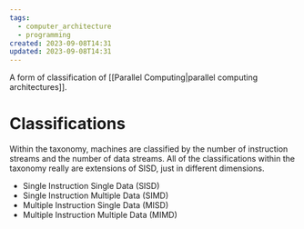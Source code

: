 ```yaml
---
tags:
  - computer_architecture
  - programming
created: 2023-09-08T14:31
updated: 2023-09-08T14:31
---
```

A form of classification of [[Parallel Computing|parallel computing architectures]].

# Classifications
Within the taxonomy, machines are classified by the number of instruction streams and the number of data streams. All of the classifications within the taxonomy really are extensions of SISD, just in different dimensions.
- Single Instruction Single Data (SISD)
- Single Instruction Multiple Data (SIMD)
- Multiple Instruction Single Data (MISD)
- Multiple Instruction Multiple Data (MIMD)